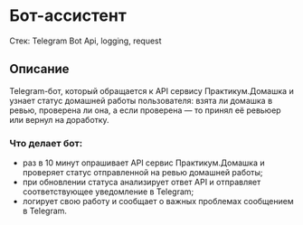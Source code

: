 # Бот-ассистент

Стек: Telegram Bot Api, logging, request

## Описание

Telegram-бот, который обращается к API сервису Практикум.Домашка и узнает статус домашней работы пользователя: взята ли домашка в ревью, проверена ли она, а если проверена — то принял её ревьюер или вернул на доработку.

### Что делает бот: 
- раз в 10 минут опрашивает API сервис Практикум.Домашка и проверяет статус отправленной на ревью домашней работы;
- при обновлении статуса анализирует ответ API и отправляет соответствующее уведомление в Telegram;
- логирует свою работу и сообщает о важных проблемах сообщением в Telegram.
